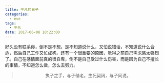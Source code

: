 ```yaml
---
title: 平凡的日子
categories:
  - eve
tags:
  - 平凡
date: 2017-06-08 10:22:00
---
```


好久没有联系你，倒不是不想，是不知道说什么，又怕说错话，不知道说什么合适，然后自己工作又忙成狗。还有一个很重要的原因，觉得之前自己需求感太强烈了。自己在感情面前真的很自卑，倒不是自己受过什么伤害，而是因为自己不擅长的事情，不知道怎么做，怎么去努力。


><div align=center>执子之手，与子偕老。生死契阔，与子同说。</div>